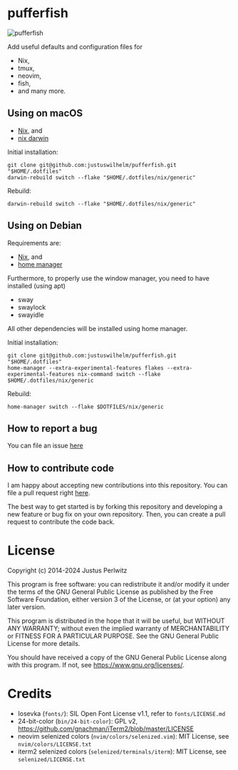 # pufferfish

![pufferfish](docs/puffer.png)

Add useful defaults and configuration files for

- Nix,
- tmux,
- neovim,
- fish,
- and many more.

## Using on macOS

- [Nix](https://nixos.org/download#download-nix), and
- [nix darwin](https://github.com/LnL7/nix-darwin)

Initial installation:

```
git clone git@github.com:justuswilhelm/pufferfish.git "$HOME/.dotfiles"
darwin-rebuild switch --flake "$HOME/.dotfiles/nix/generic"
```

Rebuild:

```
darwin-rebuild switch --flake "$HOME/.dotfiles/nix/generic"
```

## Using on Debian

Requirements are:

- [Nix](https://nixos.org/download#download-nix), and
- [home manager](https://nix-community.github.io/home-manager/index.xhtml#sec-install-standalone)

Furthermore, to properly use the window manager, you need to have installed (using apt)

- sway
- swaylock
- swayidle

All other dependencies will be installed using home manager.

Initial installation:

```
git clone git@github.com:justuswilhelm/pufferfish.git "$HOME/.dotfiles"
home-manager --extra-experimental-features flakes --extra-experimental-features nix-command switch --flake $HOME/.dotfiles/nix/generic
```

Rebuild:

```
home-manager switch --flake $DOTFILES/nix/generic
```

## How to report a bug

You can file an issue
[here](https://github.com/justuswilhelm/pufferfish/issues/new)

## How to contribute code

I am happy about accepting new contributions into this repository. You can file
a pull request right
[here](https://github.com/justuswilhelm/pufferfish/compare).

The best way to get started is by forking this repository and developing a new
feature or bug fix on your own repository. Then, you can create a pull request
to contribute the code back.

# License

Copyright (c) 2014-2024 Justus Perlwitz

This program is free software: you can redistribute it and/or modify it under
the terms of the GNU General Public License as published by the Free Software
Foundation, either version 3 of the License, or (at your option) any later
version.

This program is distributed in the hope that it will be useful, but WITHOUT ANY
WARRANTY; without even the implied warranty of MERCHANTABILITY or FITNESS FOR A
PARTICULAR PURPOSE.  See the GNU General Public License for more details.

You should have received a copy of the GNU General Public License along with
this program.  If not, see <https://www.gnu.org/licenses/>.

# Credits

- Iosevka (`fonts/`): SIL Open Font License v1.1, refer to `fonts/LICENSE.md`
- 24-bit-color (`bin/24-bit-color`): GPL v2, https://github.com/gnachman/iTerm2/blob/master/LICENSE
- neovim selenized colors (`nvim/colors/selenized.vim`): MIT License, see `nvim/colors/LICENSE.txt`
- iterm2 selenized colors (`selenized/terminals/iterm`): MIT License, see `selenized/LICENSE.txt`
